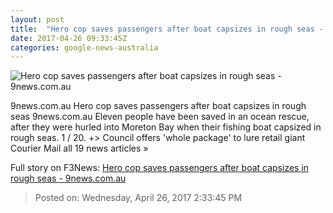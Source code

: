 ```yaml
---
layout: post
title:  "Hero cop saves passengers after boat capsizes in rough seas - 9news.com.au"
date: 2017-04-26 09:33:45Z
categories: google-news-australia
---
```


![Hero cop saves passengers after boat capsizes in rough seas - 9news.com.au](http://9network-vod-progressive.akamaized.net/media2/664969388001/2017/04/664969388001_5411803086001_5411800618001-vs.jpg)

9news.com.au Hero cop saves passengers after boat capsizes in rough seas 9news.com.au Eleven people have been saved in an ocean rescue, after they were hurled into Moreton Bay when their fishing boat capsized in rough seas. 1 / 20. +> Council offers 'whole package' to lure retail giant Courier Mail all 19 news articles »


Full story on F3News: [Hero cop saves passengers after boat capsizes in rough seas - 9news.com.au](http://www.f3nws.com/n/YZXmSD)

> Posted on: Wednesday, April 26, 2017 2:33:45 PM
